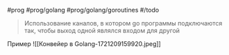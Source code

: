 #prog #prog/golang #prog/golang/goroutines #/todo

> Использование каналов, в котором go программы подключаются так, чтобы выход одной являлся входом для другой

Пример
![[Конвейер в Golang-1721209159920.jpeg]]

